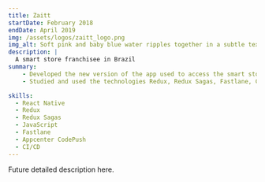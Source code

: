 ```yaml
---
title: Zaitt
startDate: February 2018
endDate: April 2019
img: /assets/logos/zaitt_logo.png
img_alt: Soft pink and baby blue water ripples together in a subtle texture.
description: |
  A smart store franchisee in Brazil
summary:
    - Developed the new version of the app used to access the smart stores.
    - Studied and used the technologies Redux, Redux Sagas, Fastlane, Codepush for the app development, complementing React Native to solve the necessary use-cases.

skills:
  - React Native
  - Redux
  - Redux Sagas
  - JavaScript
  - Fastlane
  - Appcenter CodePush
  - CI/CD
---
```


Future detailed description here.
